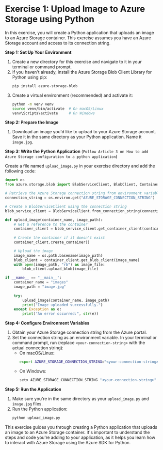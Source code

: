 # Exercise 1: Upload Image to Azure Storage using Python <a id="section_4"></a>
In this exercise, you will create a Python application that uploads an image to an Azure Storage container. This exercise assumes you have an Azure Storage account and access to its connection string.

**Step 1: Set Up Your Environment**

1. Create a new directory for this exercise and navigate to it in your terminal or command prompt.
2. If you haven't already, install the Azure Storage Blob Client Library for Python using pip:
   ```bash
   pip install azure-storage-blob
   ```
3. Create a virtual environment (recommended) and activate it:
   ```bash
   python -m venv venv
   source venv/bin/activate  # On macOS/Linux
   venv\Scripts\activate     # On Windows
   ```

**Step 2: Prepare the Image**

1. Download an image you'd like to upload to your Azure Storage account. Save it in the same directory as your Python application. Name it `image.jpg`.

**Step 3: Write the Python Application** (```Follow Article 3 on How to add Azure Storage configuration to a python application```)

Create a file named `upload_image.py` in your exercise directory and add the following code:

```python
import os
from azure.storage.blob import BlobServiceClient, BlobClient, ContainerClient

# Retrieve the Azure Storage connection string from environment variables
connection_string = os.environ.get("AZURE_STORAGE_CONNECTION_STRING")

# Create a BlobServiceClient using the connection string
blob_service_client = BlobServiceClient.from_connection_string(connection_string)

def upload_image(container_name, image_path):
    # Get a reference to the container
    container_client = blob_service_client.get_container_client(container_name)
    
    # Create the container if it doesn't exist
    container_client.create_container()

    # Upload the image
    image_name = os.path.basename(image_path)
    blob_client = container_client.get_blob_client(image_name)
    with open(image_path, "rb") as image_file:
        blob_client.upload_blob(image_file)

if __name__ == "__main__":
    container_name = "images"
    image_path = "image.jpg"
    
    try:
        upload_image(container_name, image_path)
        print("Image uploaded successfully.")
    except Exception as e:
        print("An error occurred:", str(e))
```

**Step 4: Configure Environment Variables**

1. Obtain your Azure Storage connection string from the Azure portal.
2. Set the connection string as an environment variable. In your terminal or command prompt, run (replace `<your-connection-string>` with the actual connection string):
   - On macOS/Linux:
     ```bash
     export AZURE_STORAGE_CONNECTION_STRING="<your-connection-string>"
     ```
   - On Windows:
     ```bash
     setx AZURE_STORAGE_CONNECTION_STRING "<your-connection-string>"
     ```

**Step 5: Run the Application**

1. Make sure you're in the same directory as your `upload_image.py` and `image.jpg` files.
2. Run the Python application:
   ```bash
   python upload_image.py
   ```

This exercise guides you through creating a Python application that uploads an image to an Azure Storage container. It's important to understand the steps and code you're adding to your application, as it helps you learn how to interact with Azure Storage using the Azure SDK for Python.